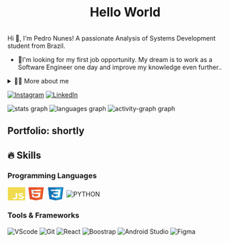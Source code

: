 <!--título-->
<div id="user-content-toc">
  <ul align="center">
    <summary><h1 style="display: inline-block">Hello World</h1></summary>
</div>

<!-- Presentation -->
<p>
  Hi 👋, I'm Pedro Nunes! A passionate Analysis of Systems Development student from Brazil.
  
  - 🔭I'm looking for my first job opportunity. My dream is to work as a Software Engineer one day and improve my knowledge even further..
</p>

<!-- Dropdown -->
<details>
  <summary>👨‍💻 More about me</summary>

  - 💬 I am 19 years old, currently living in Brazil. I have experience with HTML/CSS/JS, Bootstrap and React.

  - ⚡I'm falling more and more in love with this area of ​​technology, I'm learning to read books now and it's become part of my day, and I'm looking for freelance jobs to test my knowledge in web development.\o/
</details>

<!-- Links -->
[![Instagram](https://img.shields.io/badge/Instagram-E4405F?style=for-the-badge&logo=instagram&logoColor=white)](https://www.instagram.com/pedro.nunix/)
[![LinkedIn](https://img.shields.io/badge/LinkedIn-0077B5?style=for-the-badge&logo=linkedin&logoColor=white)](https://www.linkedin.com/in/devpedronunes/)

<!-- GithubStats -->
 <div align="center g-5">
  <img src="https://github-readme-stats.vercel.app/api?username=devnunes7&hide_title=false&hide_rank=false&show_icons=true&include_all_commits=true&count_private=true&disable_animations=false&theme=default&locale=en&hide_border=false&order=1" height="150" alt="stats graph"  />
  <img src="https://github-readme-stats.vercel.app/api/top-langs?username=devnunes7&locale=en&hide_title=false&layout=compact&card_width=320&langs_count=5&theme=default&hide_border=false&order=2" height="150" alt="languages graph"  />
  <img src="https://github-readme-activity-graph.vercel.app/graph?username=devnunes7&radius=16&theme=high-contrast&area=true&order=5" height="300" alt="activity-graph graph"  />
</div>

###



<!-- Portfolio -->
## Portfolio: shortly


<!-- imagem -->
<p align="left">
  
</p>

## 🔥 Skills
<!-- Skills: Programming Languages -->
  <div style="flex-basis: 48%;">
    <h3>Programming Languages</h3>
    <img align="center" alt="Js" height="30" width="40" src="https://raw.githubusercontent.com/devicons/devicon/master/icons/javascript/javascript-plain.svg">
    <img align="center" alt="HTML" height="30" width="40" src="https://raw.githubusercontent.com/devicons/devicon/master/icons/html5/html5-original.svg">
    <img align="center" alt="CSS" height="30" width="40" src="https://raw.githubusercontent.com/devicons/devicon/master/icons/css3/css3-original.svg">
    <img align="center" alt="PYTHON" height="35" width="40" src="https://cdn.jsdelivr.net/gh/devicons/devicon@latest/icons/python/python-original.svg" />
  </div>
  
  <!-- Skills: Tools & Frameworks -->
  <div style="flex-basis: 48%;">
    <h3>Tools & Frameworks</h3>
    <img align="center" alt="VScode" height="30" width="40" src="https://cdn.jsdelivr.net/gh/devicons/devicon/icons/vscode/vscode-original.svg">
    <img align="center" alt="Git" height="30" width="40" src="https://cdn.jsdelivr.net/gh/devicons/devicon/icons/git/git-original.svg">
    <img align="center" alt="React" src="https://cdn.jsdelivr.net/gh/devicons/devicon@latest/icons/react/react-original.svg"  width="40" height="35" />
    <img align="center" alt="Boostrap" src="https://cdn.jsdelivr.net/gh/devicons/devicon@latest/icons/bootstrap/bootstrap-original.svg" width="40" height="35" />
    <img align="center" alt="Android Studio" src="https://cdn.jsdelivr.net/gh/devicons/devicon@latest/icons/androidstudio/androidstudio-original.svg" width="40" height="35"/>
    <img   align="center" alt="Figma"  src="https://cdn.jsdelivr.net/gh/devicons/devicon@latest/icons/figma/figma-original.svg" width="40" height="35" />
  </div>
  
 
